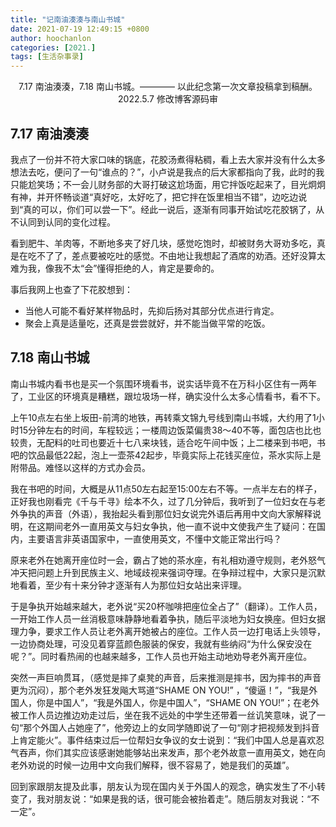 ```yaml
---
title: "记南油湊湊与南山书城"
date: 2021-07-19 12:49:15 +0800
author: hoochanlon
categories: [2021.]
tags: [生活杂事录]
---
```


<p style="text-align:center">7.17 南油湊湊，7.18 南山书城。———— 以此纪念第一次文章投稿拿到稿酬。2022.5.7 修改博客源码审  </p><!-- more -->

## 7.17 南油湊湊

 我点了一份并不符大家口味的锅底，花胶汤煮得粘稠，看上去大家并没有什么太多想法去吃，便问了一句“谁点的？”，小卢说是我点的后大家都指向了我，此时的我只能尬笑场；不一会儿财务部的大哥打破这尬场面，用它拌饭吃起来了，目光炯炯有神，并开怀畅谈道“真好吃，太好吃了，把它拌在饭里相当不错”，边吃边说到“真的可以，你们可以尝一下”。经此一说后，逐渐有同事开始试吃花胶锅了，从不认同到认同的变化过程。

看到肥牛、羊肉等，不断地多夹了好几块，感觉吃饱时，却被财务大哥劝多吃，真是在吃不了了，差点要被吃吐的感觉。不由地让我想起了酒席的劝酒。还好没算太难为我，像我不太“会”懂得拒绝的人，肯定是要命的。

事后我网上也查了下花胶想到：

* 当他人可能不看好某样物品时，先抑后扬对其部分优点进行肯定。
* 聚会上真是适量吃，还真是尝尝就好，并不能当做平常的吃饭。

## 7.18 南山书城

南山书城内看书也是买一个氛围环境看书，说实话毕竟不在万科小区住有一两年了，工业区的环境真是糟糕，跟垃圾场一样，确实没什么太多心情看书，看不下。

上午10点左右坐上坂田-前湾的地铁，再转乘文锦九号线到南山书城，大约用了1小时15分钟左右的时间，车程较远；一楼周边饭菜偏贵38～40不等，面包店也比也较贵，无配料的吐司也要近十七八来块钱，适合吃午间中饭；上二楼来到书吧，书吧的饮品最低22起，泡上一壶茶42起步，毕竟实际上花钱买座位，茶水实际上是附带品。难怪以这样的方式办会员。

我在书吧的时间，大概是从11点50左右起至15:00左右不等。一点半左右的样子，正好我也刚看完《千与千寻》绘本不久，过了几分钟后，我听到了一位妇女在与老外争执的声音（外语），我抬起头看到那位妇女说完外语后再用中文向大家解释说明，在这期间老外一直用英文与妇女争执，他一直不说中文使我产生了疑问：在国内，主要语言非英语国家中，一直使用英文，不懂中文能正常出行吗？

原来老外在她离开座位时一会，霸占了她的茶水座，有礼相劝遵守规则，老外怒气冲天把问题上升到民族主义、地域歧视来强词夺理。在争辩过程中，大家只是沉默地看着，至少有十来分钟才逐渐有人为那位妇女站出来评理。

于是争执开始越来越大，老外说“买20杯咖啡把座位全占了”（翻译）。工作人员，一开始工作人员一丝消极意味静静地看着争执，随后平淡地为妇女换座。但妇女据理力争，要求工作人员让老外离开她被占的座位。工作人员一边打电话上头领导，一边协商处理，可没见着穿蓝颜色服装的保安，我就有些纳闷“为什么保安没在呢？”。同时看热闹的也越来越多，工作人员也开始主动地劝导老外离开座位。

突然一声巨响贯耳，（感觉是摔了桌凳的声音，后来推测是摔书，因为摔书的声音更为沉闷），那个老外发狂发飚大骂道“SHAME ON YOU!” ，“傻逼！”，“我是外国人，你是中国人”，“我是外国人，你是中国人”，“SHAME ON YOU!”；在老外被工作人员边推边劝走过后，坐在我不远处的中学生还带着一丝讥笑意味，说了一句“那个外国人占她座了”，他旁边上的女同学随即说了一句“刚才把视频发到抖音上肯定能火”。事件结束过后一位帮妇女争议的女士说到：“我们中国人总是喜欢忍气吞声，你们其实应该感谢她能够站出来发声，那个老外故意一直用英文，她在向老外劝说的时候一边用中文向我们解释，很不容易了，她是我们的英雄”。

回到家跟朋友提及此事，朋友认为现在国内关于外国人的观念，确实发生了不小转变了，我对朋友说：“如果是我的话，很可能会被抬着走”。随后朋友对我说：“不一定”。
